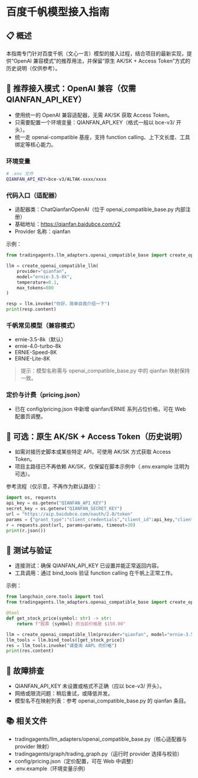 # 百度千帆模型接入指南

## 📋 概述

本指南专门针对百度千帆（文心一言）模型的接入过程，结合项目的最新实现，提供“OpenAI 兼容模式”的推荐用法，并保留“原生 AK/SK + Access Token”方式的历史说明（仅供参考）。

## 🎯 推荐接入模式：OpenAI 兼容（仅需 QIANFAN_API_KEY）

- 使用统一的 OpenAI 兼容适配器，无需 AK/SK 获取 Access Token。
- 只需要配置一个环境变量：QIANFAN_API_KEY（格式一般以 bce-v3/ 开头）。
- 统一走 openai-compatible 基座，支持 function calling、上下文长度、工具绑定等核心能力。

### 环境变量
```bash
# .env 文件
QIANFAN_API_KEY=bce-v3/ALTAK-xxxx/xxxx
```

### 代码入口（适配器）
- 适配器类：ChatQianfanOpenAI（位于 openai_compatible_base.py 内部注册）
- 基础地址：https://qianfan.baidubce.com/v2
- Provider 名称：qianfan

示例：
```python
from tradingagents.llm_adapters.openai_compatible_base import create_openai_compatible_llm

llm = create_openai_compatible_llm(
    provider="qianfan",
    model="ernie-3.5-8k",
    temperature=0.1,
    max_tokens=800
)

resp = llm.invoke("你好，简单自我介绍一下")
print(resp.content)
```

### 千帆常见模型（兼容模式）
- ernie-3.5-8k（默认）
- ernie-4.0-turbo-8k
- ERNIE-Speed-8K
- ERNIE-Lite-8K

> 提示：模型名称需与 openai_compatible_base.py 中的 qianfan 映射保持一致。

### 定价与计费（pricing.json）
- 已在 config/pricing.json 中新增 qianfan/ERNIE 系列占位价格，可在 Web 配置页调整。

## 🧰 可选：原生 AK/SK + Access Token（历史说明）
- 如需对接历史脚本或某些特定 API，可使用 AK/SK 方式获取 Access Token。
- 项目主路径已不再依赖 AK/SK，仅保留在脚本示例中（.env.example 注明为可选）。

参考流程（仅示意，不再作为默认路径）：
```python
import os, requests
api_key = os.getenv("QIANFAN_API_KEY")
secret_key = os.getenv("QIANFAN_SECRET_KEY")
url = "https://aip.baidubce.com/oauth/2.0/token"
params = {"grant_type":"client_credentials","client_id":api_key,"client_secret":secret_key}
r = requests.post(url, params=params, timeout=30)
print(r.json())
```

## 🧪 测试与验证

- 连接测试：确保 QIANFAN_API_KEY 已设置并能正常返回内容。
- 工具调用：通过 bind_tools 验证 function calling 在千帆上正常工作。

示例：
```python
from langchain_core.tools import tool
from tradingagents.llm_adapters.openai_compatible_base import create_openai_compatible_llm

@tool
def get_stock_price(symbol: str) -> str:
    return f"股票 {symbol} 的当前价格是 $150.00"

llm = create_openai_compatible_llm(provider="qianfan", model="ernie-3.5-8k")
llm_tools = llm.bind_tools([get_stock_price])
res = llm_tools.invoke("请查询 AAPL 的价格")
print(res.content)
```

## 🔧 故障排查
- QIANFAN_API_KEY 未设置或格式不正确（应以 bce-v3/ 开头）。
- 网络或限流问题：稍后重试，或降低并发。
- 模型名不在映射列表：参考 openai_compatible_base.py 的 qianfan 条目。

## 📚 相关文件
- tradingagents/llm_adapters/openai_compatible_base.py（核心适配器与 provider 映射）
- tradingagents/graph/trading_graph.py（运行时 provider 选择与校验）
- config/pricing.json（定价配置，可在 Web 中调整）
- .env.example（环境变量示例）